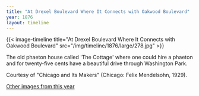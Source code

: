 ```yaml
---
title: "At Drexel Boulevard Where It Connects with Oakwood Boulevard"
year: 1876
layout: timeline
---
```


{{< image-timeline title="At Drexel Boulevard Where It Connects with Oakwood Boulevard" src="/img/timeline/1876/large/278.jpg" >}}
 

The old phaeton house called 'The Cottage' where one could hire a phaeton and for twenty-five cents have a beautiful drive through Washington Park. 

Courtesy of "Chicago and Its Makers" (Chicago: Felix Mendelsohn, 1929).  

[Other images from this year](/historical/timeline/1876)